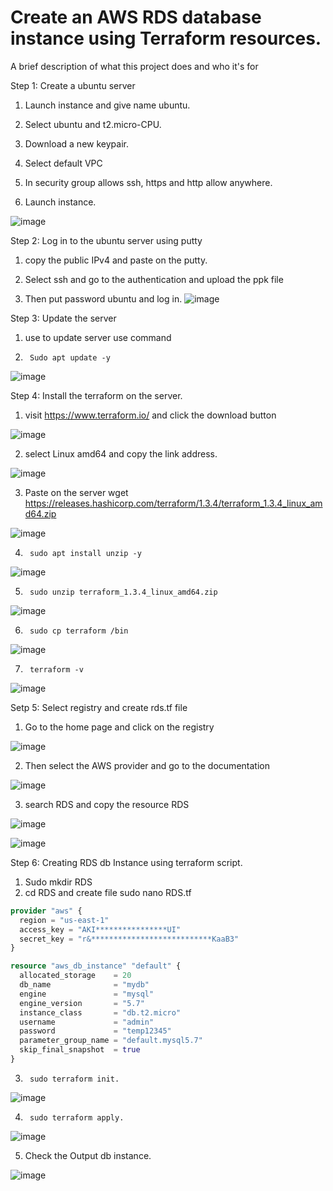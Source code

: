 
# Create an AWS RDS database instance using Terraform resources.

A brief description of what this project does and who it's for




Step 1:	Create a ubuntu server

1. Launch instance and give name ubuntu.

2.	Select ubuntu and t2.micro-CPU.
3.	Download a new keypair.
4.	Select default VPC
5.	In security group allows ssh, https and http allow anywhere.
6.	Launch instance.

![image](https://github.com/dharmaraj257/Terraform-Projects/assets/100831265/76765ed0-f903-42f3-a087-93385398f451)

Step 2:	Log in to the ubuntu server using putty
1.	copy the public IPv4 and paste on the putty.

2.	Select ssh and go to the authentication and upload the ppk file
3.	Then put password ubuntu and log in.
![image](https://github.com/dharmaraj257/Terraform-Projects/assets/100831265/910e792c-4754-4b40-bb99-1c158779b5aa)


Step 3:	Update the server
1.	use to update server use command

2.	    Sudo apt update -y

![image](https://github.com/dharmaraj257/Terraform-Projects/assets/100831265/74173d73-abc7-4dbe-858d-8c22d3b3ab86)


Step 4:	Install the terraform on the server.
1.	visit https://www.terraform.io/ and click the download button

![image](https://github.com/dharmaraj257/Terraform-Projects/assets/100831265/1f615189-889b-41aa-9edb-89461ac65a2c)

2.	select Linux amd64 and copy the link address.

![image](https://github.com/dharmaraj257/Terraform-Projects/assets/100831265/76b22b22-d294-4d31-b24d-181464f09da5)

3.	Paste on the server wget https://releases.hashicorp.com/terraform/1.3.4/terraform_1.3.4_linux_amd64.zip

![image](https://github.com/dharmaraj257/Terraform-Projects/assets/100831265/4c809fe1-7960-47d3-a7ac-68b5bdd0eb84)

4.	    sudo apt install unzip -y

![image](https://github.com/dharmaraj257/Terraform-Projects/assets/100831265/2ce47bc7-c165-4d74-a377-f10888fd1e7a)

5.	    sudo unzip terraform_1.3.4_linux_amd64.zip

![image](https://github.com/dharmaraj257/Terraform-Projects/assets/100831265/43c9e7eb-7fcd-4667-af74-844aa19f12ba)

6.	    sudo cp terraform /bin

![image](https://github.com/dharmaraj257/Terraform-Projects/assets/100831265/6512a4dd-d1fb-495d-8aae-02f455c4ab09)

7.	    terraform -v
![image](https://github.com/dharmaraj257/Terraform-Projects/assets/100831265/30967659-0306-4fba-be06-dea66d2cd41c)

Setp 5:	Select registry and create rds.tf file
1. Go to the home page and click on the registry

![image](https://github.com/dharmaraj257/Terraform-Projects/assets/100831265/e9e4e5a8-4b0d-4b29-bdeb-e08822fb6a5e)

2.	Then select the AWS provider and go to the documentation

![image](https://github.com/dharmaraj257/Terraform-Projects/assets/100831265/fe1a5d95-c691-47d2-847a-f0d3f1fbd6d1)

3.	search RDS and copy the resource RDS    

![image](https://github.com/dharmaraj257/Terraform-Projects/assets/100831265/515c0585-756d-48ca-87e5-76fc35a7f570)

![image](https://github.com/dharmaraj257/Terraform-Projects/assets/100831265/b332ae20-9f8f-4673-b8e8-9282e3d045d7)


Step 6:	Creating RDS db Instance using terraform script.
1.	Sudo mkdir RDS
2.	cd RDS and create file sudo nano RDS.tf
```terraform
provider "aws" {
  region = "us-east-1"
  access_key = "AKI****************UI"
  secret_key = "r&***************************KaaB3"
}

resource "aws_db_instance" "default" {
  allocated_storage    = 20
  db_name              = "mydb"
  engine               = "mysql"
  engine_version       = "5.7"
  instance_class       = "db.t2.micro"
  username             = "admin"
  password             = "temp12345"
  parameter_group_name = "default.mysql5.7"
  skip_final_snapshot  = true
}
```
3.	    sudo terraform init.

![image](https://github.com/dharmaraj257/Hosting-a-Word-press-website-on-AWS/assets/100831265/65105b55-15e6-475f-8338-ca6b7997d755)

4.      sudo terraform apply.
![image](https://github.com/dharmaraj257/Hosting-a-Word-press-website-on-AWS/assets/100831265/1872c557-8b08-49f2-9580-3f7a9f8692ff)


 5. Check the Output db instance.

![image](https://github.com/dharmaraj257/Hosting-a-Word-press-website-on-AWS/assets/100831265/6d023b69-634d-4efe-b62e-14d0c2d9c3b9)




